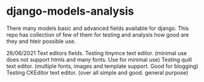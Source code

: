 # django-models-analysis
There many models basic and advanced fields available for django. This repo has collection of few of them for testing and analysis how good are they and hteir possible use.

26/06/2021
Text editors fields.
Testing tinymce text editor. (minimal use does not support htmls and many fonts. Use for minimal use)
Testing quill text editor. (multiple fonts, images and template support. Good for blogging)
Testing CKEditor text editor. (over all simple and good. general purpose)
